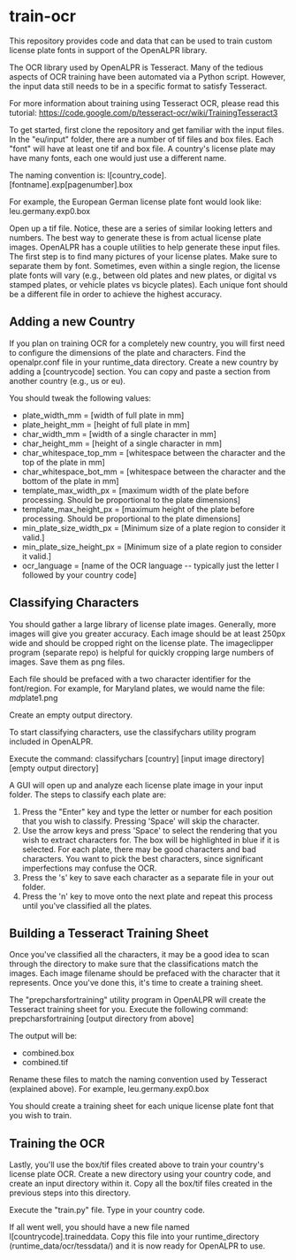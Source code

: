 train-ocr
=========

This repository provides code and data that can be used to train custom license plate fonts in support of the OpenALPR library.

The OCR library used by OpenALPR is Tesseract.  Many of the tedious aspects of OCR training have been automated via a Python script.  However, the input data still needs to be in a specific format to satisfy Tesseract.

For more information about training using Tesseract OCR, please read this tutorial: https://code.google.com/p/tesseract-ocr/wiki/TrainingTesseract3

To get started, first clone the repository and get familiar with the input files.  In the "eu/input" folder, there are a number of tif files and box files.  Each "font" will have at least one tif and box file.  A country's license plate may have many fonts, each one would just use a different name.

The naming convention is:
l[country_code].[fontname].exp[pagenumber].box

For example, the European German license plate font would look like:
leu.germany.exp0.box

Open up a tif file.  Notice, these are a series of similar looking letters and numbers.  The best way to generate these is from actual license plate images.  OpenALPR has a couple utilities to help generate these input files.  The first step is to find many pictures of your license plates.  Make sure to separate them by font.  Sometimes, even within a single region, the license plate fonts will vary (e.g., between old plates and new plates, or digital vs stamped plates, or vehicle plates vs bicycle plates).  Each unique font should be a different file in order to achieve the highest accuracy.

Adding a new Country
--------------------
If you plan on training OCR for a completely new country, you will first need to configure the dimensions of the plate and characters.  Find the openalpr.conf file in your runtime_data directory.  Create a new country by adding a [countrycode] section.  You can copy and paste a section from another country (e.g., us or eu).  

You should tweak the following values:

  - plate_width_mm = [width of full plate in mm]
  - plate_height_mm = [height of full plate in mm]
  - char_width_mm = [width of a single character in mm]
  - char_height_mm = [height of a single character in mm]
  - char_whitespace_top_mm = [whitespace between the character and the top of the plate in mm]
  - char_whitespace_bot_mm = [whitespace between the character and the bottom of the plate in mm]
  - template_max_width_px = [maximum width of the plate before processing.  Should be proportional to the plate dimensions]
  - template_max_height_px = [maximum height of the plate before processing.  Should be proportional to the plate dimensions]
  - min_plate_size_width_px = [Minimum size of a plate region to consider it valid.]
  - min_plate_size_height_px = [Minimum size of a plate region to consider it valid.]
  - ocr_language = [name of the OCR language -- typically just the letter l followed by your country code]


Classifying Characters
----------------------

You should gather a large library of license plate images.  Generally, more images will give you greater accuracy.  Each image should be at least 250px wide and should be cropped right on the license plate.  The imageclipper program (separate repo) is helpful for quickly cropping large numbers of images.  Save them as png files.

Each file should be prefaced with a two character identifier for the font/region.  For example, for Maryland plates, we would name the file:
*md*plate1.png

Create an empty output directory.

To start classifying characters, use the classifychars utility program included in OpenALPR.

Execute the command:
  classifychars [country] [input image directory] [empty output directory]

A GUI will open up and analyze each license plate image in your input folder.  The steps to classify each plate are:
  1. Press the "Enter" key and type the letter or number for each position that you wish to classify.  Pressing 'Space' will skip the character.
  2. Use the arrow keys and press 'Space' to select the rendering that you wish to extract characters for.  The box will be highlighted in blue if it is selected.  For each plate, there may be good characters and bad characters.  You want to pick the best characters, since significant imperfections may confuse the OCR.
  3. Press the 's' key to save each character as a separate file in your out folder.
  4. Press the 'n' key to move onto the next plate and repeat this process until you've classified all the plates.


Building a Tesseract Training Sheet
-----------------------------------

Once you've classified all the characters, it may be a good idea to scan through the directory to make sure that the classifications match the images.  Each image filename should be prefaced with the character that it represents.  Once you've done this, it's time to create a training sheet.

The "prepcharsfortraining" utility program in OpenALPR will create the Tesseract training sheet for you.  Execute the following command:
prepcharsfortraining [output directory from above]

The output will be:
  - combined.box
  - combined.tif

Rename these files to match the naming convention used by Tesseract (explained above).  For example, leu.germany.exp0.box

You should create a training sheet for each unique license plate font that you wish to train.

Training the OCR
----------------

Lastly, you'll use the box/tif files created above to train your country's license plate OCR.  Create a new directory using your country code, and create an input directory within it.  Copy all the box/tif files created in the previous steps into this directory.

Execute the "train.py" file.  Type in your country code.

If all went well, you should have a new file named l[countrycode].traineddata.  Copy this file into your runtime_directory (runtime_data/ocr/tessdata/) and it is now ready for OpenALPR to use.

